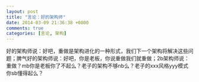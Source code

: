 ```yaml
---
layout: post
title: "言论：好的架构师"
date: 2014-03-09 21:36:38 +0800
comments: true
categories: [言论, 架构]
---
```


好的架构师说：好吧，重做是架构进化的一种形式，我们下一个架构将解决这些问题；脾气好的架构师说：好吧，你是老板，你说重做我们就重做；2b架构师说：重做？mb你是老板你了不起么？老子的架构不够nb么？老子的xxx风格yyy模式你sb懂得起么？
